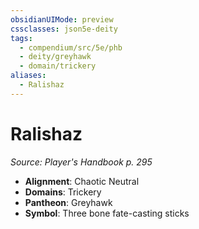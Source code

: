 ```yaml
---
obsidianUIMode: preview
cssclasses: json5e-deity
tags:
  - compendium/src/5e/phb
  - deity/greyhawk
  - domain/trickery
aliases:
  - Ralishaz
---
```

# Ralishaz
*Source: Player's Handbook p. 295* 

- **Alignment**: Chaotic Neutral
- **Domains**: Trickery
- **Pantheon**: Greyhawk
- **Symbol**: Three bone fate-casting sticks

